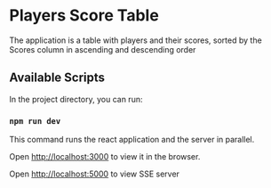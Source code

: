# Players Score Table

The application is a table with players and their scores,  sorted by the Scores column in ascending and descending order

## Available Scripts

In the project directory, you can run:

### `npm run dev`

This command runs the react application and the server in parallel.

Open [http://localhost:3000](http://localhost:3000) to view it in the browser.

Open [http://localhost:5000](http://localhost:5000) to view SSE server
